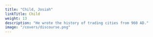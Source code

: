 ```yaml
---
title: "Child, Josiah"
linkTitle: Child
weight: 13
description: "He wrote the history of trading cities from 960 AD."
image: "/covers/discourse.png"
---
```

